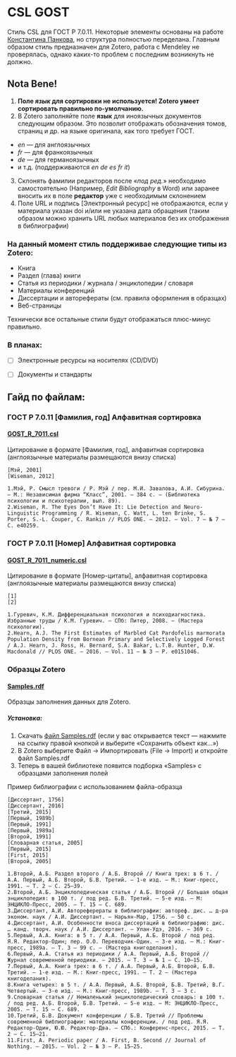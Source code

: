 # CSL GOST
Стиль CSL для ГОСТ Р 7.0.11. Некоторые элементы основаны на работе [Константина Панкова](http://chetvericov.ru/stil-oformleniya-dlya-mendeley-i-zotero-csl-po-gost-r-705-2008/), но структура полностью переделана.
Главным образом стиль предназначен для Zotero, работа с Mendeley не проверялась, однако каких-то проблем с последним возникнуть не должно.

## Nota Bene!
1. **Поле *язык* для сортировки не используется! Zotero умеет сортировать правильно по-умолчанию.**
2. В Zotero заполняйте поле **язык** для иноязычных документов следующим образом. Это позволит отображать обозначения томов, страниц и др. на языке оригинала, как того требует ГОСТ.
  * *en* — для англоязычных
  * *fr* — для франкоязычных
  * *de* — для германоязычных
  * и т.д. (поддерживаются *en de es fr it*)
3. Склонять фамилии редакторов после «*под ред.*» необходимо самостоятельно (Например, *Edit Bibliography* в Word) или заранее вносить их в поле **редактор** уже с необходимым склонением
4. Поле URL и подпись [Электронный ресурс] не отображаются, если у материала указан doi и/или не указана дата обращения (таким образом можно хранить URL любых материалов без их отображения в библиографии) 

### На данный момент стиль поддерживае следующие типы из Zotero:
* Книга
* Раздел (глава) книги
* Статья из периодики / журнала / энциклопедии / словаря
* Материалы конференций
* Диссертации и авторефераты (см. правила оформления в образцах)
* Веб-страницы

Технически все остальные стили будут отображаться плюс-минус правильно.

### В планах:
- [ ] Электронные ресурсы на носителях (CD/DVD)
- [ ] Документы и стандарты


## Гайд по файлам:
### ГОСТ Р 7.0.11 [Фамилия, год] Алфавитная сортировка
#### [GOST_R_7011.csl](https://raw.githubusercontent.com/Darxor/CSL-GOST/master/GOST_R_7011.csl)
Цитирование в формате [Фамилия, год], алфавитная сортировка (англоязычные материалы размещаются внизу списка)

```
[Мэй, 2001]
[Wiseman, 2012]

1.Мэй, Р. Смысл тревоги / Р. Мэй / пер. М.И. Завалова, А.И. Сибурина. – М.: Независимая фирма “Класс”, 2001. – 384 с. – (Библиотека психологии и психотерапии, вып. 89).
2.Wiseman, R. The Eyes Don’t Have It: Lie Detection and Neuro-Linguistic Programming / R. Wiseman, C. Watt, L. ten Brinke, S. Porter, S.-L. Couper, C. Rankin // PLOS ONE. – 2012. – Vol. 7 – № 7 – С. e40259.
```

### ГОСТ Р 7.0.11 [Номер] Алфавитная сортировка
#### [GOST_R_7011_numeric.csl](https://raw.githubusercontent.com/Darxor/CSL-GOST/master/GOST_R_7011_numeric.csl)
Цитирование в формате [Номер-цитаты], алфавитная сортировка (англоязычные материалы размещаются внизу списка)

```
[1]
[2]

1.Гуревич, К.М. Дифференциальная психология и психодиагностика. Избранные труды / К.М. Гуревич. – СПб: Питер, 2008. – (Мастера психологии).
2.Hearn, A.J. The First Estimates of Marbled Cat Pardofelis marmorata Population Density from Bornean Primary and Selectively Logged Forest / A.J. Hearn, J. Ross, H. Bernard, S.A. Bakar, L.T.B. Hunter, D.W. Macdonald // PLOS ONE. – 2016. – Vol. 11 – № 3 – P. e0151046.
```

### Образцы Zotero
#### [Samples.rdf](https://raw.githubusercontent.com/Darxor/CSL-GOST/master/Samples.rdf)
Образцы заполнения данных для Zotero.
##### Установка:
1. Скачать [файл Samples.rdf](https://raw.githubusercontent.com/Darxor/CSL-GOST/master/Samples.rdf) (если у вас открывается текст — нажмите на ссылку правой кнопкой и выберите «Сохранить объект как…»)
2. В Zotero выберите Файл → Импортировать (File → Import) и откройте файл Samples.rdf
3. Теперь в вашей библиотеке появится подборка «Samples» с образцами заполнения полей

Пример библиографии с использованием файла-образца
```
[Диссертант, 1756]
[Диссертант, 2016]
[Третий, 2015]
[Первый, 1989b]
[Первый, 1991]
[Первый, 1989a]
[Второй, 1991]
[Словарная статья, 2005]
[Первый, 2015]
[First, 2015]
[Второй, 2005]

1.Второй, А.Б. Раздел второго / А.Б. Второй // Книга трех: в 6 т. / А.А. Первый, А.Б. Второй, Б.В. Третий. – 1-е изд. – М.: Книг-пресс, 1991. – Т. 2 – С. 25–39.
2.Второй, А.Б. Энциклопедическая статья / А.Б. Второй // Большая общая энциклопедия: в 100 т. / под ред. Б.В. Третий. – 5-е изд. – М: ЭНЦИКЛО-Пресс, 2005. – Т. 15 – С. 689.
3.Диссертант, А.И. Автореферераты в библиографии: автореф. дис. … д-ра эконом. наук / А.И. Диссертант. – Нарьян-Мар, 1756. – 50 с.
4.Диссертант, А.И. Особенности вноса диссертаций в библиографию: дис. … канд. творч. наук / А.И. Диссертант. – Улан-Удэ, 2016. – 369 с.
5.Первый, А.А. Книга: в 5 т. / А.А. Первый, А.Б. Второй / под ред. Я.Я. Редактор-Один; пер. О.О. Переводчик-Один. – 3-е изд. – М.: Книг-пресс, 1989a. – Т. 3 – 99 с. – (Мастера книгоделания).
6.Первый, А.А. Статья из периодики / А.А. Первый, А.Б. Второй // Журнал современной периодики. – 2015. – Т. 3 – № 1 – С. 10–15.
7.Первый, А.А. Книга трех: в 6 т. / А.А. Первый, А.Б. Второй, Б.В. Третий. – 1-е изд. – М.: Книг-пресс, 1991. – Т. 2 – (Мастера книгоделания).
8.Книга четырех: в 5 т. / А.А. Первый, А.Б. Второй, Б.В. Третий, В.Г. Четвертый. – 3-е изд. – М.: Книг-пресс, 1989b. – Т. 3 – 3 с.
9.Словарная статья // Немаленький энциклопедический словарь: в 100 т. / под ред. А.Б. Второй, Б.В. Третий. – 5-е изд. – М: ЭНЦИКЛО-Пресс, 2005. – Т. 15 – С. 689.
10.Третий, Б.В. Документ конференции / Б.В. Третий // Проблемы современной библиографии: материалы конференции. / под ред. Я.Я. Редактор-Один, Ю.Ю. Редактор-Два. – СПб.: Конференс-пресс, 2015. – Т. 2 – С. 15–21.
11.First, A. Periodic paper / A. First, B. Second // Journal of Nothing. – 2015. – Vol. 2 – № 3 – P. 15–25.
```
